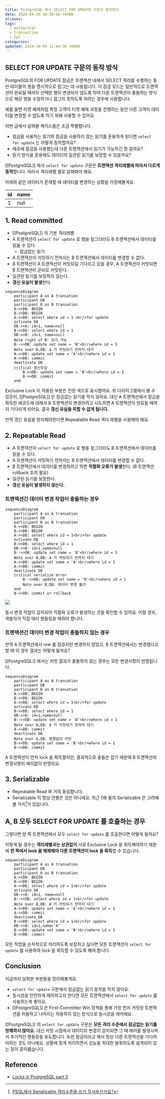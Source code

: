 ```yaml
---
title: PostgreSQL 에서 SELECT FOR UPDATE 구문의 동작방식
date: 2024-04-20 18:30:00 +0900
aliases: 
tags:
  - postgresql
  - transaction
  - 2pl
categories: 
updated: 2024-10-05 11:44:36 +0900
---
```


## SELECT FOR UPDATE 구문의 동작 방식

PostgreSQL의 FOR UPDATE 잠금은 트랜잭션 내에서 SELECT 쿼리를 수행하는 동안 테이블의 행을 명시적으로 잠그는 데 사용됩니다. 이 잠금 모드는 일반적으로 트랜잭션이 완료될 때까지 선택한 행이 변경되지 않도록 하여 다른 트랜잭션이 충돌하는 방식으로 해당 행을 수정하거나 잠그지 못하도록 하려는 경우에 사용합니다.

예를 들면 티켓 예매처럼 특정 고객이 티켓 예매 과정을 진행하는 동안 다른 고객이 데이터를 변경할 수 없도록 막기 위해 사용할 수 있어요.

이번 글에서 살펴볼 케이스들은 조금 특별합니다.

- 잠금을 사용하는 읽기와 잠금을 사용하지 않는 읽기를 혼용하게 된다면 `select for update` 는 어떻게 동작할까요?
- 애초에 잠금을 사용했는데 다른 트랜잭션에서 읽기가 가능하긴 한 걸까요?
- 읽기 방식을 혼용해도 데이터의 일관된 읽기를 보장할 수 있을까요?

[[PostgreSQL]] 에서 `select for update` 구문은 **트랜잭션 격리레벨에 따라서 다르게 동작**합니다. 따라서 격리레벨 별로 살펴봐야 해요.

아래와 같은 데이터가 존재할 때 데이터를 변경하는 상황을 가정해볼게요.

| id  | name |
| --- | ---- |
| 1   | null |

## 1. Read committed

- [[PostgreSQL]] 의 기본 격리레벨
- A 트랜잭션이 `select for update` 로 행을 잠그더라도 B 트랜잭션에서 데이터를 읽을 수 있다.
    - 잠금없는 읽기
- A 트랜잭션이 커밋하기 전까지는 B 트랜잭션에서 데이터를 변경할 수 없다.
- B 트랜잭션이 A 트랜잭션이 커밋되길 기다리고 있을 경우, A 트랜잭션이 커밋되면 B 트랜잭션이 곧바로 커밋된다.
- 일관된 읽기를 보장하지 않는다.
- **갱신 유실이 발생**한다.

```mermaid
sequenceDiagram
    participant A as A transation
    participant DB
    participant B as B transation
    A->>DB: BEGIN
    B->>DB: BEGIN
    A->>DB: select where id = 1 <br/>for update
    activate DB
    DB->>A: id=1, name=null
    B->>DB: select where id = 1
    DB->>B: id=1, name=null
    Note right of B: 읽기 가능
    B-->>DB: update set name = 'B'<br/>where id = 1
    Note over B,DB: A 가 커밋되기 전까지 대기
    A->>DB: update set name = 'A'<br/>where id = 1
    A->>DB: commit
    deactivate DB
    critical 갱신유실
        B->>DB: update set name = 'B'<br/>where id = 1
        B->>DB: commit
    end
```

Exclusive Lock 이 적용된 부분은 진한 색으로 표시했어요. 위 다이어그램에서 볼 수 있듯이, [[PostgreSQL]] 은 잠금없는 읽기를 막지 않아요. 대신 A 트랜잭션에서 잠금을 획득한 레코드에 대해서 B 트랜잭션이 변경하려고 시도하면 A 트랜잭션이 완료될 때까지 기다리게 되어요. 결국 **갱신 유실을 피할 수 없게 됩니다**.

만약 갱신 유실을 방지해야한다면 Repeatable Read 격리 레벨을 사용해야 해요.

## 2. Repeatable Read

- A 트랜잭션이 `select for update` 로 행을 잠그더라도 B 트랜잭션에서 데이터를 읽을 수 있다.
- A 트랜잭션이 커밋하기 전까지는 B 트랜잭션에서 데이터를 변경할 수 없다.
- B 트랜잭션에서 데이터를 변경하려고 하면 **직렬화 오류가 발생**한다. (B 트랜잭션 rollback 조치 필요)
- 일관된 읽기를 보장한다.
- **갱신 유실이 발생하지 않는다.**

### 트랜잭션간 데이터 변경 작업이 충돌하는 경우

```mermaid
sequenceDiagram
    participant A as A transation
    participant DB
    participant B as B transation
    A->>DB: BEGIN
    B->>DB: BEGIN
    A->>DB: select where id = 1<br/>for update
    activate DB
    B->>DB: select where id = 1
    DB->>B: id=1,name=null
    B-->>DB: update set name = 'B'<br/>where id = 1
    Note over B,DB: A 가 커밋되기 전까지 대기
    A->>DB: update set name = 'A'<br/>where id = 1
    A->>DB: commit
    deactivate DB
    critical serialize error
        B-->>DB: update set name = 'B'<br/>where id = 1
        Note over B,DB: 데이터 변경 불가
    end
    B->>DB: commit or rollback
```

![](https://i.imgur.com/pmzNncf.png)

동시 변경 작업이 감지되어 직렬화 오류가 발생하는 것을 확인할 수 있어요. 이럴 경우, 개발자가 직접 에러 핸들링을 해줘야 합니다.

### 트랜잭션간 데이터 변경 작업이 충돌하지 않는 경우

만약 A 트랜잭션에서 row 를 잠궜지만 변경하지 않았고, B 트랜잭션에서는 변경했다고 할 때 이 경우 결과는 어떻게 될까요?

[[PostgreSQL]] 에서는 커밋 결과가 충돌하지 않는 경우는 모든 변경사항이 반영됩니다.

```mermaid
sequenceDiagram
    participant A as A transation
    participant DB
    participant B as B transation
    A->>DB: BEGIN
    B->>DB: BEGIN
    A->>DB: select where id = 1<br/>for update
    activate DB
    B->>DB: select where id = 1
    DB->>B: id=1,name=null
    B-->>DB: update set name = 'B'<br/>where id = 1
    Note over B,DB: A 가 커밋되기 전까지 대기
    A->>DB: commit
    deactivate DB
    Note over A,DB: 변경없이 커밋
    B->>DB: update set name = 'B'<br/>where id = 1
    B->>DB: commit
```

A 트랜잭션이 먼저 lock 을 획득했지만, 결과적으로 충돌은 없기 때문에 B 트랜잭션의 변경사항이 에러없이 반영되요.

## 3. Serializable

- Repeatable Read 와 거의 동일합니다.
- Serializable 이 항상 안좋은 것은 아니에요. 최근 DB 들의 Serializable 은 고려해볼 가치[^1]가 있습니다.

## A, B 모두 SELECT FOR UPDATE 를 호출하는 경우

그렇다면 양 쪽 트랜잭션에서 모두 `select for update` 를 호출한다면 어떻게 될까요?

이렇게 될 경우는 **격리레벨과는 상관없이** 서로 Exclusive Lock 을 획득해야하기 때문에 **한 쪽에서 lock 을 해제해야 다른 트랜잭션이 lock 을 획득**할 수 있습니다.

```mermaid
sequenceDiagram
    participant A as A transation
    participant DB
    participant B as B transation
    A->>DB: BEGIN
    B->>DB: BEGIN
    A->>DB: select where id = 1<br/>for update
    activate DB
    DB->>A: id=1, name=null
    B-->>DB: select where id = 1<br/>for update
    Note over B,DB: A 가 커밋되기 전까지 대기
    A->>DB: update set name = 'A'<br/>where id = 1
    A->>DB: commit
    deactivate DB
    B->>DB: select where id = 1<br/>for update
    DB->>B: id=1,name='A'
    B->>DB: update set name = 'B'<br/>where id = 1
    B->>DB: commit
```

모든 작업을 순차적으로 처리하도록 보장하고 싶다면 모든 트랜잭션이 `select for update` 를 사용하여 lock 을 획득할 수 있도록 해야 합니다.

## Conclusion

지금까지 살펴본 부분들을 정리해볼게요.

- `select for update` 구문에서 잠금없는 읽기 동작을 막지 않아요.
- 동시성을 안전하게 제어하고자 한다면 모든 트랜잭션에서 `select for update` 를 사용하는게 좋아요.
- [[PostgreSQL]] 은 First-Committer Win 정책을 통해 가장 먼저 커밋된 트랜잭션을 허용하고 나머지는 허용하지 않는 방식으로 동시성을 제어해요.

[[PostgreSQL]] 의 `select for update` 구문은 **모든 격리 수준에서 잠금없는 읽기를 방해하지 않아요.** 대신 커밋 시점에서 데이터의 변경이 감지되면 그 때 에러를 발생시켜서 추가적인 핸들링을 유도합니다. 또한 잠금이라고 해서 항상 다른 트랜잭션을 기다려야하는 것도 아니에요. 상황에 맞게 처리하면서 성능을 최대한 발휘하도록 설계되어 있는 점이 흥미롭습니다.

## Reference

- [Locks in PostgreSQL part 3](https://dev.to/mahmoudhossam917/postgresql-locks-part-3-3481#:~:text=The%20FOR%20SHARE%20lock%20mode%20in%20PostgreSQL,ensuring%20data%20consistency%20without%20blocking%20other%20readers)

[^1]: [PSQL에서 Serializable 격리수준을 쓰기 무서우신가요?](https://velog.io/@jaquan1227/PSQL-%EC%97%90%EC%84%9C-Serializable-%EA%B2%A9%EB%A6%AC%EC%88%98%EC%A4%80%EC%9D%84-%EC%93%B0%EA%B8%B0-%EB%AC%B4%EC%84%9C%EC%9A%B0%EC%8B%A0%EA%B0%80%EC%9A%94)
